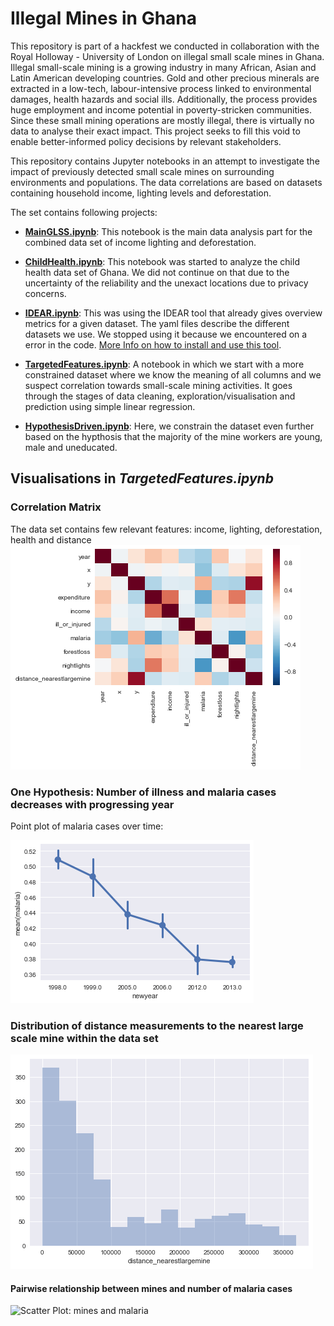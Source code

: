 # Illegal Mines in Ghana

This repository is part of a hackfest we conducted in collaboration with the Royal Holloway - University of London on illegal small scale mines in Ghana.
Illegal small-scale mining is a growing industry in many African, Asian and Latin American developing countries. Gold and other precious minerals are extracted in a low-tech, labour-intensive process linked to environmental damages, health hazards and social ills. Additionally, the process provides huge employment and income potential in poverty-stricken communities. Since these small mining operations are mostly illegal, there is virtually no data to analyse their exact impact. This project seeks to fill this void to enable better-informed policy decisions by relevant stakeholders.

This repository contains Jupyter notebooks in an attempt to investigate the impact of previously detected small scale mines on surrounding environments and populations.
The data correlations are based on datasets containing household income, lighting levels and deforestation.

The set contains following projects:

* [**MainGLSS.ipynb**](MainGLSS.ipynb): This notebook is the main data analysis part for the combined data set of income lighting and deforestation.

* [**ChildHealth.ipynb**](ChildHealth.ipynb): This notebook was started to analyze the child health data set of Ghana. We did not continue on that due to the uncertainty of the reliability and the unexact locations due to privacy concerns.

* [**IDEAR.ipynb**](IDEAR/IDEAR.ipynb): This was using the IDEAR tool that already gives overview metrics for a given dataset. The yaml files describe the different datasets we use. We stopped using it because we encountered on a error in the code. [More Info on how to install and use this tool](https://github.com/Azure/Azure-TDSP-Utilities/blob/master/DataScienceUtilities/DataReport-Utils/Python/readme.md).

* [**TargetedFeatures.ipynb**](TargetedFeatures.ipynb): A notebook in which we start with a more constrained dataset where we know the meaning of all columns and we suspect correlation towards small-scale mining activities. It goes through the stages of data cleaning, exploration/visualisation and prediction using simple linear regression.

* [**HypothesisDriven.ipynb**](HypothesisDriven.ipynb): Here, we constrain the dataset even further based on the hypthosis that the majority of the mine workers are young, male and uneducated.


## Visualisations in _TargetedFeatures.ipynb_

### Correlation Matrix
The data set contains few relevant features: income, lighting, deforestation, health and distance
![Correlation Matrix](visualisations/correlation-constrained.png)

### One Hypothesis: Number of illness and malaria cases decreases with progressing year
Point plot of malaria cases over time:

![Malaria over time](visualisations/malaria-progress.png)

### Distribution of distance measurements to the nearest large scale mine within the data set
![Histogram of distance measurements](visualisations/hist-distance.png)

#### Pairwise relationship between mines and number of malaria cases
![Scatter Plot: mines and malaria](visualisations/scatter-plot-malaria-minges.png)
